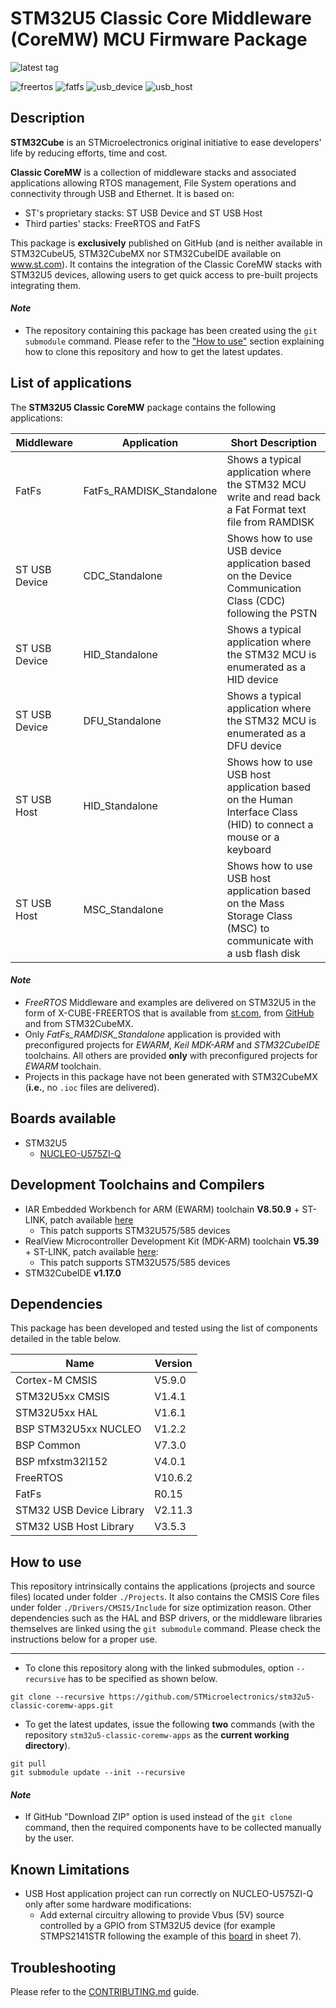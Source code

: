 # STM32U5 Classic Core Middleware (CoreMW) MCU Firmware Package

![latest tag](https://img.shields.io/github/v/tag/STMicroelectronics/stm32u5-classic-coremw-apps.svg?color=brightgreen)

![freertos](https://img.shields.io/badge/freertos-v10.6.2-blue.svg) ![fatfs](https://img.shields.io/badge/fatfs-v0.15-blue.svg) ![usb_device](https://img.shields.io/badge/usb_device-v2.11.3-blue.svg) ![usb_host](https://img.shields.io/badge/usb_host-v3.5.3-blue.svg)

## Description

**STM32Cube** is an STMicroelectronics original initiative to ease developers' life by reducing efforts, time and cost.

**Classic CoreMW** is a collection of middleware stacks and associated applications allowing RTOS management, File System operations and connectivity through USB and Ethernet. It is based on:
* ST's proprietary stacks: ST USB Device and ST USB Host
* Third parties' stacks: FreeRTOS and FatFS

This package is **exclusively** published on GitHub (and is neither available in STM32CubeU5, STM32CubeMX nor STM32CubeIDE available on www.st.com).
It contains the integration of the Classic CoreMW stacks with STM32U5 devices, allowing users to get quick access to pre-built projects integrating them.

#### *Note*

 * The repository containing this package has been created using the `git submodule` command. Please refer to the ["How to use"](README.md#how-to-use) section explaining how to clone this repository and how to get the latest updates.

## List of applications

The **STM32U5 Classic CoreMW** package contains the following applications:

Middleware    | Application                        | Short Description
--------------|------------------------------------|------------------------------------------------------------------------
FatFs         | FatFs_RAMDISK_Standalone           | Shows a typical application where the STM32 MCU write and read back a Fat Format text file from RAMDISK
ST USB Device | CDC_Standalone                     | Shows how to use USB device application based on the Device Communication Class (CDC) following the PSTN
ST USB Device | HID_Standalone                     | Shows a typical application where the STM32 MCU is enumerated as a HID device
ST USB Device | DFU_Standalone                     | Shows a typical application where the STM32 MCU is enumerated as a DFU device
ST USB Host   | HID_Standalone                     | Shows how to use USB host application based on the Human Interface Class (HID) to connect a mouse or a keyboard
ST USB Host   | MSC_Standalone                     | Shows how to use USB host application based on the Mass Storage Class (MSC) to communicate with a usb flash disk

#### *Note*

 * *FreeRTOS* Middleware and examples are delivered on STM32U5 in the form of X-CUBE-FREERTOS that is available from [st.com](https://www.st.com/en/embedded-software/x-cube-freertos.html), from [GitHub](https://github.com/STMicroelectronics/x-cube-freertos) and from STM32CubeMX.
 * Only *FatFs_RAMDISK_Standalone* application is provided with preconfigured projects for *EWARM*, *Keil MDK-ARM* and *STM32CubeIDE* toolchains. All others are provided **only** with preconfigured projects for *EWARM* toolchain.
 * Projects in this package have not been generated with STM32CubeMX (**i.e.**, no `.ioc` files are delivered).

## Boards available

 * STM32U5
   * [NUCLEO-U575ZI-Q](https://www.st.com/en/evaluation-tools/nucleo-u575zi-q.html)

## Development Toolchains and Compilers

 * IAR Embedded Workbench for ARM (EWARM) toolchain **V8.50.9** + ST-LINK, patch available [here](https://github.com/STMicroelectronics/STM32CubeU5/tree/main/Utilities/PC_Software/IDEs_Patches/EWARM)
   * This patch supports STM32U575/585 devices
 * RealView Microcontroller Development Kit (MDK-ARM) toolchain **V5.39** + ST-LINK, patch available [here](https://github.com/STMicroelectronics/STM32CubeU5/tree/main/Utilities/PC_Software/IDEs_Patches/MDK-ARM):
   * This patch supports STM32U575/585 devices
 * STM32CubeIDE **v1.17.0**

## Dependencies

This package has been developed and tested using the list of components detailed in the table below.

Name                       |   Version
---------------------------|---------------
Cortex-M CMSIS             |   V5.9.0
STM32U5xx CMSIS            |   V1.4.1
STM32U5xx HAL              |   V1.6.1
BSP STM32U5xx NUCLEO       |   V1.2.2
BSP Common                 |   V7.3.0
BSP mfxstm32l152           |   V4.0.1
FreeRTOS                   |   V10.6.2
FatFs                      |   R0.15
STM32 USB Device Library   |   V2.11.3
STM32 USB Host Library     |   V3.5.3

## How to use

This repository intrinsically contains the applications (projects and source files) located under folder `./Projects`. It also contains the CMSIS Core files under folder `./Drivers/CMSIS/Include` for size optimization reason. Other dependencies such as the HAL and BSP drivers, or the middleware libraries themselves are linked using the `git submodule` command. Please check the instructions below for a proper use.

---

* To clone this repository along with the linked submodules, option `--recursive` has to be specified as shown below.

```
git clone --recursive https://github.com/STMicroelectronics/stm32u5-classic-coremw-apps.git
```

* To get the latest updates, issue the following **two** commands (with the repository `stm32u5-classic-coremw-apps` as the **current working directory**).

```
git pull
git submodule update --init --recursive
```

#### *Note*

 * If GitHub "Download ZIP" option is used instead of the `git clone` command, then the required components have to be collected manually by the user.

## Known Limitations

 * USB Host application project can run correctly on NUCLEO-U575ZI-Q only after some hardware modifications:
   * Add external circuitry allowing to provide Vbus (5V) source controlled by a GPIO from STM32U5 device (for example STMPS2141STR following the example of this [board](https://www.st.com/resource/en/schematic_pack/mb1364-h743zi-c01_schematic.pdf) in sheet 7).

## Troubleshooting

Please refer to the [CONTRIBUTING.md](CONTRIBUTING.md) guide.
